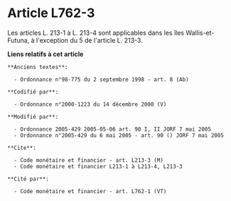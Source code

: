 # Article L762-3

Les articles L. 213-1 à L. 213-4 sont applicables dans les îles Wallis-et-Futuna, à l'exception du 5 de l'article L. 213-3.

**Liens relatifs à cet article**

	**Anciens textes**:

	  - Ordonnance n°98-775 du 2 septembre 1998 - art. 8 (Ab)

	**Codifié par**:

	  - Ordonnance n°2000-1223 du 14 décembre 2000 (V)

	**Modifié par**:

	  - Ordonnance 2005-429 2005-05-06 art. 90 I, II JORF 7 mai 2005
	  - Ordonnance n°2005-429 du 6 mai 2005 - art. 90 () JORF 7 mai 2005

	**Cite**:

	  - Code monétaire et financier - art. L213-3 (M)
	  - Code monétaire et financier L213-1 à L213-4, L213-3

	**Cité par**:

	  - Code monétaire et financier - art. L762-1 (VT)
